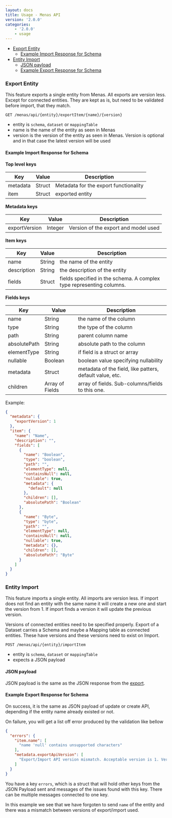 ```yaml
---
layout: docs
title: Usage - Menas API
version: '2.0.0'
categories:
    - '2.0.0'
    - usage
---
```


- [Export Entity](#export-entity)
  - [Example Import Response for Schema](#example-import-response-for-schema)
- [Entity Import](#entity-import)
  - [JSON payload](#json-payload)
  - [Example Export Response for Schema](#example-export-response-for-schema)


### Export Entity

This feature exports a single entity from Menas. All exports are version less. Except for connected entities. They are kept as is, but need to be validated before import, that they match.

`GET /menas/api/{entity}/exportItem/{name}/{version}`

- entity is `schema`, `dataset` or `mappingTable`
- name is the name of the entity as seen in Menas
- version is the version of the entity as seen in Menas. Version is optional and in that case the latest version will be used

#### Example Import Response for Schema

**Top level keys**

| Key | Value | Description |
|---|---|---|
| metadata | Struct | Metadata for the export functionality |
| item | Struct | exported entity |

**Metadata keys**

| Key | Value | Description |
|---|---|---|
| exportVersion | Integer | Version of the export and model used |

**Item keys**

| Key | Value | Description |
|---|---|---|
| name | String | the name of the entity |
| description | String | the description of the entity |
| fields | Struct | fields specified in the schema. A complex type representing columns. |

**Fields keys**

| Key | Value | Description |
|---|---|---|
| name | String | the name of the column |
| type | String | the type of the column |
| path | String | parent column name |
| absolutePath | String | absolute path to the column |
| elementType | String | if field is a struct or array |
| nullable | Boolean | boolean value specifying nullability |
| metadata | Struct | metadata of the field, like patters, default value, etc. |
| children | Array of Fields | array of fields. Sub-columns/fields to this one. |


Example:
```json
{
  "metadata": {
    "exportVersion": 1
  },
  "item": {
    "name": "Name",
    "description": "",
    "fields": [
      {
        "name": "Boolean",
        "type": "boolean",
        "path": "",
        "elementType": null,
        "containsNull": null,
        "nullable": true,
        "metadata": {
          "default": null
        },
        "children": [],
        "absolutePath": "Boolean"
      },
      {
        "name": "Byte",
        "type": "byte",
        "path": "",
        "elementType": null,
        "containsNull": null,
        "nullable": true,
        "metadata": {},
        "children": [],
        "absolutePath": "Byte"
      }
    ]
  }
}
```

### Entity Import

This feature imports a single entity. All imports are version less. If import does not find an entity with the same name it will create a new one and start the version from 1. If import finds a version it will update the previous version.

Versions of connected entities need to be specified properly. Export of a Dataset carries a Schema and maybe a Mapping table as connected entities. These have versions and these versions need to exist on Import.

`POST /menas/api/{entity}/importItem`

- entity is `schema`, `dataset` or `mappingTable`
- expects a JSON payload

#### JSON payload

JSON payload is the same as the JSON response from the [export](#example-import-response-for-schema).

#### Example Export Response for Schema

On success, it is the same as JSON payload of update or create API, depending if the entity name already existed or not.

On failure, you will get a list off error produced by the validation like bellow

```json
{
  "errors": {
    "item.name": [
      "name 'null' contains unsupported characters"
    ],
    "metadata.exportApiVersion": [
      "Export/Import API version mismatch. Acceptable version is 1. Version passed is 2"
    ]
  }
}
```

You have a key `errors`, which is a struct that will hold other keys from the JSON Payload sent and messages of the issues found with this key. 
There can be multiple messages connected to one key.

In this example we see that we have forgoten to send `name` of the entity and there was a mismatch between versions of export/import used. 
